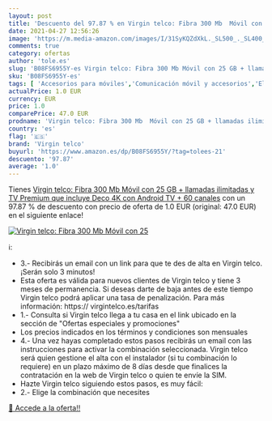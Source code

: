 ```yaml
---
layout: post
title: 'Descuento del 97.87 % en Virgin telco: Fibra 300 Mb  Móvil con 25'
date: 2021-04-27 12:56:26
image: 'https://m.media-amazon.com/images/I/31SyKQZdXkL._SL500_._SL400_.jpg'
comments: true
category: ofertas
author: 'tole.es'
slug: 'B08FS6955Y-es Virgin telco: Fibra 300 Mb Móvil con 25 GB + llamadas...'
sku: 'B08FS6955Y-es'
tags: [ 'Accesorios para móviles','Comunicación móvil y accesorios','Electrónica','Telefonía fija y accesorios','Teléfonos analógicos','android','virgin telco', ]
actualPrice: 1.0 EUR
currency: EUR
price: 1.0
comparePrice: 47.0 EUR
prodname: 'Virgin telco: Fibra 300 Mb  Móvil con 25 GB + llamadas ilimitadas y TV Premium que incluye Deco 4K con Android TV + 60 canales'
country: 'es'
flag: '🇪🇸'
brand: 'Virgin telco'
buyurl: 'https://www.amazon.es/dp/B08FS6955Y/?tag=tolees-21'
descuento: '97.87'
average: '1.0'
---
```


Tienes [Virgin telco: Fibra 300 Mb  Móvil con 25 GB + llamadas ilimitadas y TV Premium que incluye Deco 4K con Android TV + 60 canales](https://www.amazon.es/dp/B08FS6955Y/?tag=tolees-21) con un 97.87 % de descuento con precio de oferta de 1.0 EUR (original: 47.0 EUR) en el siguiente enlace!

[![Virgin telco: Fibra 300 Mb  Móvil con 25](https://m.media-amazon.com/images/I/31SyKQZdXkL._SL500_._SL400_.jpg)](https://www.amazon.es/dp/B08FS6955Y/?tag=tolees-21)

ℹ️:

- 3.- Recibirás un email con un link para que te des de alta en Virgin telco. ¡Serán solo 3 minutos!
- Esta oferta es válida para nuevos clientes de Virgin telco y tiene 3 meses de permanencia. Si deseas darte de baja antes de este tiempo Virgin telco podrá aplicar una tasa de penalización. Para más información: https:// virgintelco.es/tarifas
- 1.- Consulta si Virgin telco llega a tu casa en el link ubicado en la sección de "Ofertas especiales y promociones"
- Los precios indicados en los términos y condiciones son mensuales
- 4.- Una vez hayas completado estos pasos recibirás un email con las instrucciones para activar la combinación seleccionada. Virgin telco será quien gestione el alta con el instalador (si tu combinación lo requiere) en un plazo máximo de 8 días desde que finalices la contratación en la web de Virgin telco o quien te envíe la SIM.
- Hazte Virgin telco siguiendo estos pasos, es muy fácil:
- 2.- Elige la combinación que necesites

[🛒 Accede a la oferta!!](https://www.amazon.es/dp/B08FS6955Y/?tag=tolees-21)
